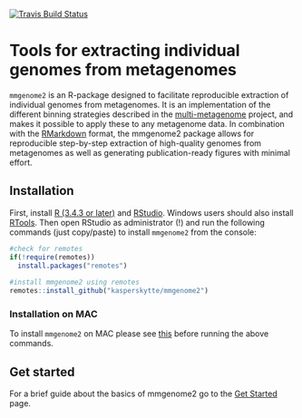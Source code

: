 [![Travis Build Status](https://travis-ci.org/KasperSkytte/mmgenome2.svg?branch=master)](https://travis-ci.org/KasperSkytte/mmgenome2) 

# Tools for extracting individual genomes from metagenomes
`mmgenome2` is an R-package designed to facilitate reproducible extraction of individual genomes from metagenomes. It is an implementation of the different binning strategies described in the [multi-metagenome](http://madsalbertsen.github.io/multi-metagenome/) project, and makes it possible to apply these to any metagenome data. In combination with the [RMarkdown](https://rmarkdown.rstudio.com/) format, the mmgenome2 package allows for reproducible step-by-step extraction of high-quality genomes from metagenomes as well as generating publication-ready figures with minimal effort. 

## Installation
First, install [R (3.4.3 or later)](https://mirrors.dotsrc.org/cran/) and [RStudio](https://www.rstudio.com/products/rstudio/download/#download). Windows users should also install [RTools](https://mirrors.dotsrc.org/cran/bin/windows/Rtools/). Then open RStudio as administrator (!) and run the following commands (just copy/paste) to install `mmgenome2` from the console:

```r
#check for remotes
if(!require(remotes))
  install.packages("remotes")
  
#install mmgenome2 using remotes
remotes::install_github("kasperskytte/mmgenome2")
```

### Installation on MAC
To install `mmgenome2` on MAC please see [this](articles\MACinstall.html) before running the above commands.

## Get started
For a brief guide about the basics of mmgenome2 go to the [Get Started](https://kasperskytte.github.io/mmgenome2/articles/mmgenome2.html) page. 